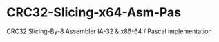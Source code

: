 # CRC32-Slicing-x64-Asm-Pas
CRC32 Slicing-By-8 Assembler IA-32 &amp; x86-64 / Pascal implementation
